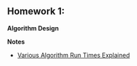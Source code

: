 ## Homework 1:

**Algorithm Design**


**Notes**

* [Various Algorithm Run Times Explained](https://betterprogramming.pub/big-o-notation-a-simple-explanation-with-examples-a56347d1daca)